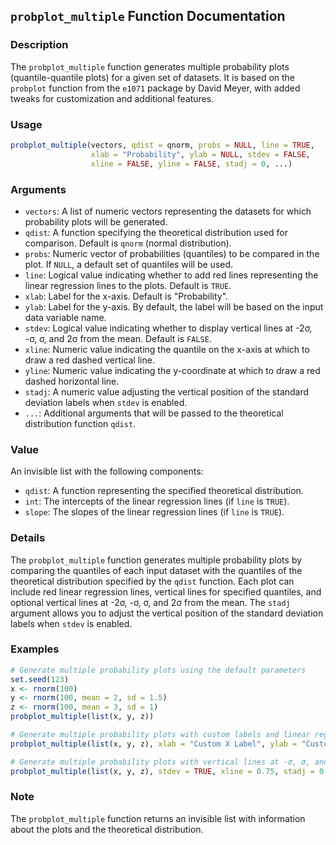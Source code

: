 ## `probplot_multiple` Function Documentation

### Description

The `probplot_multiple` function generates multiple probability plots (quantile-quantile plots) for a given set of datasets. It is based on the `probplot` function from the `e1071` package by David Meyer, with added tweaks for customization and additional features.

### Usage

```R
probplot_multiple(vectors, qdist = qnorm, probs = NULL, line = TRUE,
                  xlab = "Probability", ylab = NULL, stdev = FALSE,
                  xline = FALSE, yline = FALSE, stadj = 0, ...)
```

### Arguments

- `vectors`: A list of numeric vectors representing the datasets for which probability plots will be generated.
- `qdist`: A function specifying the theoretical distribution used for comparison. Default is `qnorm` (normal distribution).
- `probs`: Numeric vector of probabilities (quantiles) to be compared in the plot. If `NULL`, a default set of quantiles will be used.
- `line`: Logical value indicating whether to add red lines representing the linear regression lines to the plots. Default is `TRUE`.
- `xlab`: Label for the x-axis. Default is "Probability".
- `ylab`: Label for the y-axis. By default, the label will be based on the input data variable name.
- `stdev`: Logical value indicating whether to display vertical lines at -2σ, -σ, σ, and 2σ from the mean. Default is `FALSE`.
- `xline`: Numeric value indicating the quantile on the x-axis at which to draw a red dashed vertical line.
- `yline`: Numeric value indicating the y-coordinate at which to draw a red dashed horizontal line.
- `stadj`: A numeric value adjusting the vertical position of the standard deviation labels when `stdev` is enabled.
- `...`: Additional arguments that will be passed to the theoretical distribution function `qdist`.

### Value

An invisible list with the following components:

- `qdist`: A function representing the specified theoretical distribution.
- `int`: The intercepts of the linear regression lines (if `line` is `TRUE`).
- `slope`: The slopes of the linear regression lines (if `line` is `TRUE`).

### Details

The `probplot_multiple` function generates multiple probability plots by comparing the quantiles of each input dataset with the quantiles of the theoretical distribution specified by the `qdist` function. Each plot can include red linear regression lines, vertical lines for specified quantiles, and optional vertical lines at -2σ, -σ, σ, and 2σ from the mean. The `stadj` argument allows you to adjust the vertical position of the standard deviation labels when `stdev` is enabled.

### Examples

```R
# Generate multiple probability plots using the default parameters
set.seed(123)
x <- rnorm(100)
y <- rnorm(100, mean = 2, sd = 1.5)
z <- rnorm(100, mean = 3, sd = 1)
probplot_multiple(list(x, y, z))

# Generate multiple probability plots with custom labels and linear regression lines
probplot_multiple(list(x, y, z), xlab = "Custom X Label", ylab = "Custom Y Label", line = TRUE)

# Generate multiple probability plots with vertical lines at -σ, σ, and a custom quantile
probplot_multiple(list(x, y, z), stdev = TRUE, xline = 0.75, stadj = 0.7)
```

### Note

The `probplot_multiple` function returns an invisible list with information about the plots and the theoretical distribution. 
